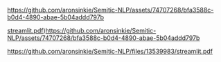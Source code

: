 https://github.com/aronsinkie/Semitic-NLP/assets/74707268/bfa3588c-b0d4-4890-abae-5b04addd797b

[streamlit.pdf](https://github.com/aronsinkie/Semitic-NLP/files/13539983/streamlit.pdf))https://github.com/aronsinkie/Semitic-NLP/assets/74707268/bfa3588c-b0d4-4890-abae-5b04addd797b

https://github.com/aronsinkie/Semitic-NLP/files/13539983/streamlit.pdf
